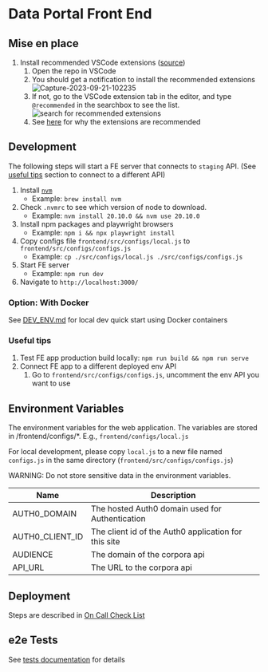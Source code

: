 # Data Portal Front End

## Mise en place

1. Install recommended VSCode extensions ([source](https://dev.to/askrishnapravin/recommend-vs-code-extensions-to-your-future-teammates-4gkb))
   1. Open the repo in VSCode
   1. You should get a notification to install the recommended extensions
      ![Capture-2023-09-21-102235](https://github.com/chanzuckerberg/single-cell-data-portal/assets/6309723/07eaff7b-420e-457e-942d-6f02c1609660)
   1. If not, go to the VSCode extension tab in the editor, and type `@recommended` in the searchbox to see the list.
      ![search for recommended extensions](https://github.com/chanzuckerberg/single-cell-data-portal/assets/6309723/a765a536-b54d-4ca1-9072-68f43bf9c09b)
   1. See [here](https://docs.google.com/document/d/1qveZszisGdH6FvP5XI6y5re93A0ZI9aX_k45veiyWMY/edit#bookmark=id.cdwlzmjo98io) for why the extensions are recommended

## Development

The following steps will start a FE server that connects to `staging` API. (See [useful tips](#useful-tips) section to connect to a different API)

1. Install [`nvm`](https://github.com/nvm-sh/nvm)
   - Example: `brew install nvm`
1. Check `.nvmrc` to see which version of node to download.
   - Example: `nvm install 20.10.0 && nvm use 20.10.0`
1. Install npm packages and playwright browsers
   - Example: `npm i && npx playwright install`
1. Copy configs file `frontend/src/configs/local.js` to `frontend/src/configs/configs.js`
   - Example: `cp ./src/configs/local.js ./src/configs/configs.js`
1. Start FE server
   - Example: `npm run dev`
1. Navigate to `http://localhost:3000/`

### Option: With Docker

See [DEV_ENV.md](../DEV_ENV.md) for local dev quick start using Docker containers

### Useful tips

1. Test FE app production build locally: `npm run build && npm run serve`
1. Connect FE app to a different deployed env API
   1. Go to `frontend/src/configs/configs.js`, uncomment the env API you want to use

## Environment Variables

The environment variables for the web application. The variables are stored in /frontend/configs/\*. E.g., `frontend/configs/local.js`

For local development, please copy `local.js` to a new file named `configs.js`
in the same directory (`frontend/src/configs/configs.js`)

WARNING: Do not store sensitive data in the environment variables.

| Name            | Description                                          |
| --------------- | ---------------------------------------------------- |
| AUTH0_DOMAIN    | The hosted Auth0 domain used for Authentication      |
| AUTH0_CLIENT_ID | The client id of the Auth0 application for this site |
| AUDIENCE        | The domain of the corpora api                        |
| API_URL         | The URL to the corpora api                           |

## Deployment

Steps are described in [On Call Check List](https://docs.google.com/document/d/1G2NTjXTJJeHyhqvnyzYmcO0Um24Ph0dCLUyMIWZvLfg/edit#)

## e2e Tests

See [tests documentation](tests/README.md) for details
